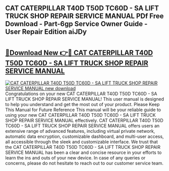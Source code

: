 ## CAT CATERPILLAR T40D T50D TC60D - SA LIFT TRUCK SHOP REPAIR SERVICE MANUAL PDf Free Download - Part-6gp Service Owner Guide - User Repair Edition aiJDy

# <h2><a href="http://bc64262.oget.top/?id=CAT+CATERPILLAR+T40D+T50D+TC60D+-+SA+LIFT+TRUCK+SHOP+REPAIR+SERVICE+MANUAL">🔗Download New 👉🔴 CAT CATERPILLAR T40D T50D TC60D - SA LIFT TRUCK SHOP REPAIR SERVICE MANUAL</a></h2>

[![CAT CATERPILLAR T40D T50D TC60D - SA LIFT TRUCK SHOP REPAIR SERVICE MANUAL new download](https://i.imgur.com/5g1atiW.png)](http://bc64262.oget.top/?id=CAT+CATERPILLAR+T40D+T50D+TC60D+-+SA+LIFT+TRUCK+SHOP+REPAIR+SERVICE+MANUAL)
Congratulations on your new CAT CATERPILLAR T40D T50D TC60D - SA LIFT TRUCK SHOP REPAIR SERVICE MANUAL! This user manual is designed to help you understand and get the most out of your product. Please Keep This Manual for Future Reference This manual will be your reliable guide to using your new CAT CATERPILLAR T40D T50D TC60D - SA LIFT TRUCK SHOP REPAIR SERVICE MANUAL effectively. CAT CATERPILLAR T40D T50D TC60D - SA LIFT TRUCK SHOP REPAIR SERVICE MANUAL offers users an extensive range of advanced features, including virtual private network, automatic data encryption, customizable dashboard, and multi-user access, all accessible through the sleek and customizable interface. We trust that the CAT CATERPILLAR T40D T50D TC60D - SA LIFT TRUCK SHOP REPAIR SERVICE MANUAL has been a clear and concise resource in your efforts to learn the ins and outs of your new device. In case of any queries or concerns, please do not hesitate to reach out to our customer service team.
